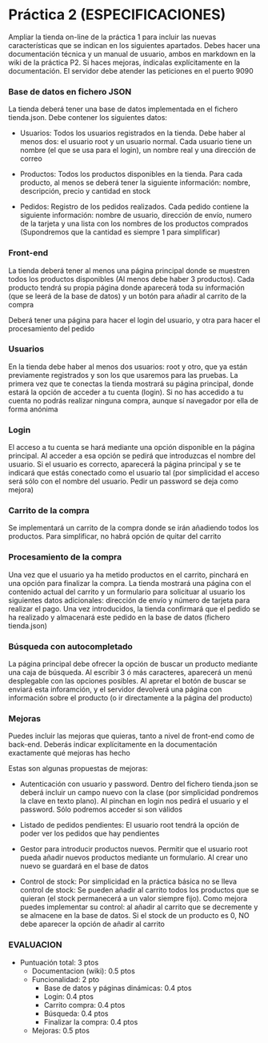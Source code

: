 # Práctica 2 (ESPECIFICACIONES)

Ampliar la tienda on-line de la práctica 1 para incluir las nuevas características que se indican en los siguientes apartados. Debes hacer una documentación técnica y un manual de usuario, ambos en markdown en la wiki de la práctica P2. Si haces mejoras, índicalas explícitamente en la documentación. El servidor debe atender las peticiones en el puerto 9090

### Base de datos en fichero JSON

La tienda deberá tener una base de datos implementada en el fichero tienda.json. Debe contener los siguientes datos:

- Usuarios: Todos los usuarios registrados en la tienda. Debe haber al menos dos: el usuario root y un usuario normal. Cada usuario tiene un nombre (el que se usa para el login), un nombre real y una dirección de correo

- Productos: Todos los productos disponibles en la tienda. Para cada producto, al menos se deberá tener la siguiente información: nombre, descripción, precio y cantidad en stock

- Pedidos: Registro de los pedidos realizados. Cada pedido contiene la siguiente información: nombre de usuario, dirección de envío, numero de la tarjeta y una lista con los nombres de los productos comprados (Supondremos que la cantidad es siempre 1 para simplificar)

### Front-end

La tienda deberá tener al menos una página principal donde se muestren todos los productos disponibles (Al menos debe haber 3 productos). Cada producto tendrá su propia página donde aparecerá toda su información (que se leerá de la base de datos) y un botón para añadir al carrito de la compra

Deberá tener una página para hacer el login del usuario, y otra para hacer el procesamiento del pedido

### Usuarios

En la tienda debe haber al menos dos usuarios: root y otro, que ya están previamente registrados y son los que usaremos para las pruebas. La primera vez que te conectas la tienda mostrará su página principal, donde estará la opción de acceder a tu cuenta (login). Si no has accedido a tu cuenta no podrás realizar ninguna compra, aunque sí navegador por ella de forma anónima

### Login

El acceso a tu cuenta se hará mediante una opción disponible en la página principal. Al acceder a esa opción se pedirá que introduzcas el nombre del usuario. Si el usuario es correcto, aparecerá la página principal y se te indicará que estás conectado como el usuario tal (por simplicidad el acceso será sólo con el nombre del usuario. Pedir un password se deja como mejora)

### Carrito de la compra

Se implementará un carrito de la compra donde se irán añadiendo todos los productos. Para simplificar, no habrá opción de quitar del carrito

### Procesamiento de la compra

Una vez que el usuario ya ha metido productos en el carrito, pinchará en una opción para finalizar la compra. La tienda mostrará una página con el contenido actual del carrito y un formulario para solicituar al usuario los siguientes datos adicionales: dirección de envío y número de tarjeta para realizar el pago. Una vez introducidos, la tienda confirmará que el pedido se ha realizado y almacenará este pedido en la base de datos (fichero tienda.json)

### Búsqueda con autocompletado

La página principal debe ofrecer la opción de buscar un producto mediante una caja de búsqueda. Al escribir 3 ó más caracteres, aparecerá un menú desplegable con las opciones posibles. Al apretar el botón de buscar se enviará esta inforamción, y el servidor devolverá una página con información sobre el producto (o ir directamente a la página del producto)

### Mejoras

Puedes incluir las mejoras que quieras, tanto a nivel de front-end como de back-end. Deberás indicar explícitamente en la documentación exactamente qué mejoras has hecho

Estas son algunas propuestas de mejoras:

- Autenticación con usuario y password. Dentro del fichero tienda.json se deberá incluir un campo nuevo con la clase (por simplicidad pondremos la clave en texto plano). Al pinchan en login nos pedirá el usuario y el password. Sólo podremos acceder si son válidos

- Listado de pedidos pendientes: El usuario root tendrá la opción de poder ver los pedidos que hay pendientes

- Gestor para introducir productos nuevos. Permitir que el usuario root pueda añadir nuevos productos mediante un formulario. Al crear uno nuevo se guardará en el base de datos

- Control de stock: Por simplicidad en la práctica básica no se lleva control de stock: Se pueden añadir al carrito todos los productos que se quieran (el stock permanecerá a un valor siempre fijo). Como mejora puedes implementar su control: al añadir al carrito que se decremente y se almacene en la base de datos. Si el stock de un producto es 0, NO debe aparecer la opción de añadir al carrito

### EVALUACION

- Puntuación total: 3 ptos
  - Documentacion (wiki): 0.5 ptos
  - Funcionalidad: 2 pto
    - Base de datos y páginas dinámicas: 0.4 ptos
    - Login: 0.4 ptos
    - Carrito compra: 0.4 ptos
    - Búsqueda: 0.4 ptos
    - Finalizar la compra: 0.4 ptos
  - Mejoras: 0.5 ptos
